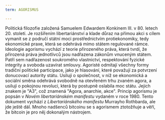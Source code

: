 ```yaml
---
term: AGORISMUS

---
```

Politická filozofie založená Samuelem Edwardem Konkinem III. v 80. letech 20. století. Je rozšířením libertariánství a klade důraz na přímou akci s cílem vymanit se z područí státní moci prostřednictvím protiekonomiky, tedy ekonomické praxe, která se odehrává mimo státem regulované rámce. Ideologie agorismu vychází z teorie přirozeného práva, která tvrdí, že přirozená práva jednotlivců jsou nadřazena zákonům vnuceným státem. Patří sem nadřazenost soukromého vlastnictví, respektování fyzické integrity a svoboda uzavírat smlouvy. Agoristé odmítají všechny formy tradiční politické participace, jako je hlasování, které považují za potvrzení donucovací autority státu. Usilují o společnost, v níž se ekonomická a sociální směna odehrává svobodně na otevřeném trhu zvaném agora, a usilují o pokojnou revoluci, která by postupně oslabila moc státu. Jejich znakem je "A3", což znamená "Agora, anarchie, akce". Princip agorismu je popsán v *Novém libertariánském manifestu* vydaném v roce 1980. Tento dokument vychází z *Libertariánského manifestu* Murrayho Rothbarda, ale jde ještě dál. Mnoho nadšenců bitcoinu se s agorismem ztotožňuje a věří, že bitcoin je pro něj dokonalým nástrojem.